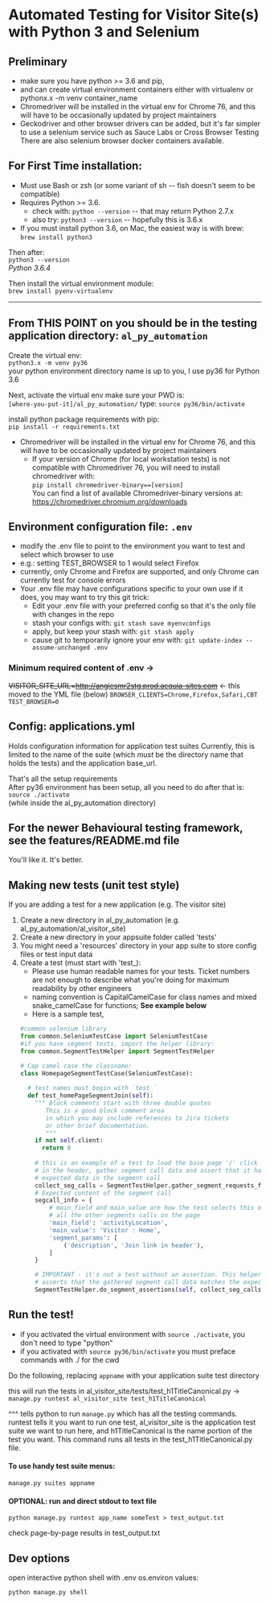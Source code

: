
# Automated Testing for Visitor Site(s) with Python 3 and Selenium

## Preliminary
- make sure you have python >= 3.6 and pip,
- and can create virtual environment containers either with virtualenv or pythonx.x -m venv container_name
- Chromedriver will be installed in the virtual env for Chrome 76, and this will have to be occasionally updated by project maintainers
- Geckodriver and other browser drivers can be added, but it's far simpler to use a selenium service such as Sauce Labs or Cross Browser Testing  
  There are also selenium browser docker containers available. 


## For First Time installation:
- Must use Bash or zsh (or some variant of sh -- fish doesn't seem to be compatible)
- Requires Python >= 3.6. 
  - check with: `python --version` -- that may return Python 2.7.x
  - also try: `python3 --version` -- hopefully this is 3.6.x
- If you must install python 3.6, on Mac, the easiest way is with brew:  
`brew install python3`

Then after:  
`python3 --version`  
_Python 3.6.4_

Then install the virtual environment module:  
`brew install pyenv-virtualenv`

---
## From THIS POINT on you should be in the testing application directory: `al_py_automation`

Create the virtual env:  
`python3.x -m venv py36`  
your python environment directory name is up to you, 
I use py36 for Python 3.6

Next, activate the virtual env make sure your PWD is:  
`[where-you-put-it]/al_py_automation/`
type: `source py36/bin/activate`

install python package requirements with pip:  
`pip install -r requirements.txt`

- Chromedriver will be installed in the virtual env for Chrome 76, and this will have to be occasionally updated by project maintainers
  - If your version of Chrome (for local workstation tests) is not compatible with Chromedriver 76, you will need to install chromedriver with:  
   `pip install chromedriver-binary==[version]`  
    You can find a list of available Chromedriver-binary versions at: https://chromedriver.chromium.org/downloads


## Environment configuration file: `.env`
- modify the .env file to point to the environment you want to test and select which browser to use
- e.g.: setting TEST_BROWSER to 1 would select Firefox
- currently, only Chrome and Firefox are supported, and only Chrome can currently test for console errors
- Your .env file may have configurations specific to your own use if it does, you may want to try this git trick:
  - Edit your .env file with your preferred config so that it's the only file with changes in the repo
  - stash your configs with: `git stash save myenvconfigs`
  - apply, but keep your stash with: `git stash apply`
  - cause git to temporarily ignore your env with: `git update-index --assume-unchanged .env`

### Minimum required content of .env ->
~~VISITOR_SITE_URL=http://angiesmr2stg.prod.acquia-sites.com~~ <- this moved to the YML file (below)
`BROWSER_CLIENTS=Chrome,Firefox,Safari,CBT`  
`TEST_BROWSER=0`  

## Config: applications.yml
Holds configuration information for application test suites
Currently, this is limited to the name of the suite (which _must_ be the directory name that holds the tests) and the application base_url. 

That's all the setup requirements  
After py36 environment has been setup, all you need to do after that is:  
`source ./activate`  
(while inside the al_py_automation directory)

## For the newer Behavioural testing framework, see the features/README.md file
You'll like it. It's better.

## Making new tests (unit test style)
If you are adding a test for a new application (e.g. The visitor site)
1. Create a new directory in al_py_automation (e.g. al_py_automation/al_visitor_site)
1. Create a new directory in your appsuite folder called 'tests'
1. You might need a 'resources' directory in your app suite to store config files or test input data
1. Create a test (must start with 'test_):
    - Please use human readable names for your tests. Ticket numbers are not enough to describe what you're doing for maximum readability by other engineers
    - naming convention is CapitalCamelCase for class names and mixed snake_camelCase for functions;  __See example below__
    - Here is a sample test, 
    ```python
    #common selenium library
    from common.SeleniumTestCase import SeleniumTestCase 
    #if you have segment tests, import the helper library:
    from common.SegmentTestHelper import SegmentTestHelper

    # Cap camel case the classname:
    class HomepageSegmentTestCase(SeleniumTestCase):
      
      # test names must begin with `test_`
      def test_homePageSegmentJoin(self):
        """ Block comments start with three double quotes
           This is a good block comment area
           in which you may include references to Jira tickets 
           or other brief documentation.
           """
        if not self.client:
          return 0
        
        # this is an example of a test to load the base page '/' click the join link
        # in the header, gather segment call data and assert that it has the 
        # expected data in the segment call
        collect_seg_calls = SegmentTestHelper.gather_segment_requests_for_url(self, '/', '#header-join', 'click')
        # Expected content of the segment call
        segcall_info = {
            # main_field and main_value are how the test selects this one call out of 
            # all the other segments calls on the page
            'main_field': 'activityLocation',
            'main_value': 'Visitor : Home',
            'segment_params': [
                ('description', 'Join link in header'),
            ]
        }

        # IMPORTANT - it's not a test without an assertion. This helper method 
        # asserts that the gathered segment call data matches the expected call info
        SegmentTestHelper.do_segment_assertions(self, collect_seg_calls, segcall_info)
    ```


## Run the test!
- if you activated the virtual environment with `source ./activate`, you don't need to type "python"
- if you activated with `source py36/bin/activate` you must preface commands with ./ for the cwd

Do the following, replacing `appname` with your application suite test directory

this will run the tests in al_visitor_site/tests/test_h1TitleCanonical.py ->  
`manage.py runtest al_visitor_site test_h1TitleCanonical`

^^^ tells python to run `manage.py` which has all the testing commands. runtest tells it you want to run one test, al_visitor_site is the application test suite we want to run here, and h1TitleCanonical is the name portion of the test you want. This command runs all tests in the test_h1TitleCanonical.py file. 

#### To use handy test suite menus:
`manage.py suites appname`

#### OPTIONAL: run and direct stdout to text file
`python manage.py runtest app_name someTest > test_output.txt`

check page-by-page results in test_output.txt

## Dev options
open interactive python shell with .env os.environ values:

`python manage.py shell`
